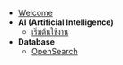 - [Welcome](README.md)
- **AI (Artificial Intelligence)**
  - [เริ่มต้นใช้งาน](guide.md)
- **Database**
  - [OpenSearch](/database/opensearch/opensearch-th.md)

